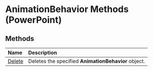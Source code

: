 
# AnimationBehavior Methods (PowerPoint)

## Methods



|**Name**|**Description**|
|:-----|:-----|
|[Delete](dcc46515-ecc4-69f0-5e3c-f8a1498784e8.md)|Deletes the specified  **AnimationBehavior** object.|
